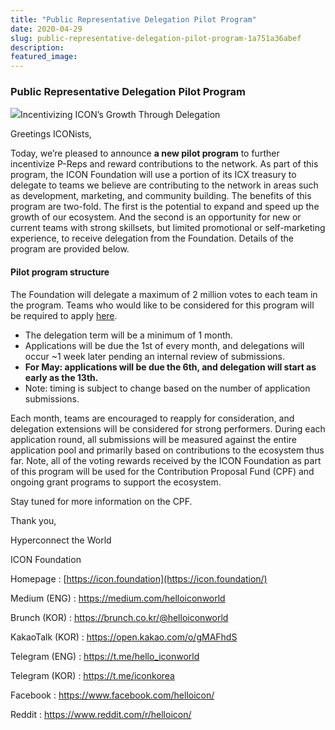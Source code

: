 ```yaml
---
title: "Public Representative Delegation Pilot Program"
date: 2020-04-29
slug: public-representative-delegation-pilot-program-1a751a36abef
description:
featured_image:
---
```


### Public Representative Delegation Pilot Program

![](https://cdn-images-1.medium.com/max/800/1*ttw7s09l-ROnonrwIgN5ew.png)Incentivizing ICON’s Growth Through Delegation

Greetings ICONists,

Today, we’re pleased to announce **a new pilot program** to further incentivize P-Reps and reward contributions to the network. As part of this program, the ICON Foundation will use a portion of its ICX treasury to delegate to teams we believe are contributing to the network in areas such as development, marketing, and community building. The benefits of this program are two-fold. The first is the potential to expand and speed up the growth of our ecosystem. And the second is an opportunity for new or current teams with strong skillsets, but limited promotional or self-marketing experience, to receive delegation from the Foundation. Details of the program are provided below.

#### Pilot program structure

The Foundation will delegate a maximum of 2 million votes to each team in the program. Teams who would like to be considered for this program will be required to apply [here](https://docs.google.com/forms/d/e/1FAIpQLSd1znePvZnRcJJz2PWC_pKvuvN8FfszHBuBDaz_1JC13FEgfA/viewform).

* The delegation term will be a minimum of 1 month.
* Applications will be due the 1st of every month, and delegations will occur ~1 week later pending an internal review of submissions.
* **For May: applications will be due the 6th, and delegation will start as early as the 13th.**
* Note: timing is subject to change based on the number of application submissions.

Each month, teams are encouraged to reapply for consideration, and delegation extensions will be considered for strong performers. During each application round, all submissions will be measured against the entire application pool and primarily based on contributions to the ecosystem thus far. Note, all of the voting rewards received by the ICON Foundation as part of this program will be used for the Contribution Proposal Fund (CPF) and ongoing grant programs to support the ecosystem.

Stay tuned for more information on the CPF.

Thank you,

Hyperconnect the World

ICON Foundation

Homepage : [https://icon.foundation](https://icon.foundation/)

Medium (ENG) : <https://medium.com/helloiconworld>

Brunch (KOR) : <https://brunch.co.kr/@helloiconworld>

KakaoTalk (KOR) : <https://open.kakao.com/o/gMAFhdS>

Telegram (ENG) : <https://t.me/hello_iconworld>

Telegram (KOR) : <https://t.me/iconkorea>

Facebook : <https://www.facebook.com/helloicon/>

Reddit : <https://www.reddit.com/r/helloicon/>

